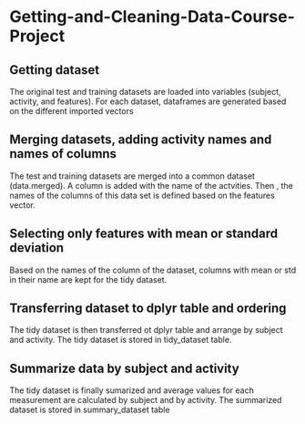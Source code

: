 # Getting-and-Cleaning-Data-Course-Project

## Getting dataset
The original test and training datasets are loaded into variables (subject, activity, and features). For each dataset, dataframes are generated based on the different imported vectors

## Merging datasets, adding activity names and names of columns
The test and training datasets are merged into a common dataset (data.merged). A column is added with the name of the actvities. Then , the names of the columns of this data set is defined based on the features vector.   

## Selecting only features with mean or standard deviation
Based on the names of the column of the dataset, columns with mean or std in their name are kept for the tidy dataset.

## Transferring dataset to dplyr table and ordering
The tidy dataset is then transferred ot dplyr table and arrange by subject and activity. The tidy dataset is stored in tidy_dataset table.

## Summarize data by subject and activity
The tidy dataset is finally sumarized and average values for each measurement are calculated by subject and by activity. The summarized dataset is stored in summary_dataset table
